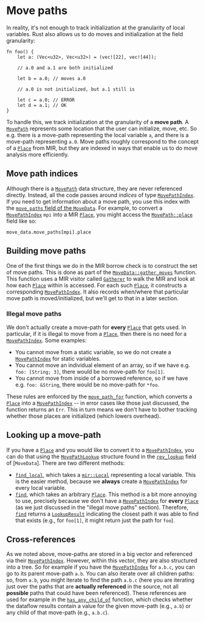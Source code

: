 # Move paths

In reality, it's not enough to track initialization at the granularity
of local variables. Rust also allows us to do moves and initialization
at the field granularity:

```rust,ignore
fn foo() {
    let a: (Vec<u32>, Vec<u32>) = (vec![22], vec![44]);
    
    // a.0 and a.1 are both initialized
    
    let b = a.0; // moves a.0
    
    // a.0 is not initialized, but a.1 still is

    let c = a.0; // ERROR
    let d = a.1; // OK
}
```

To handle this, we track initialization at the granularity of a **move
path**. A [`MovePath`] represents some location that the user can
initialize, move, etc. So e.g. there is a move-path representing the
local variable `a`, and there is a move-path representing `a.0`.  Move
paths roughly correspond to the concept of a [`Place`] from MIR, but
they are indexed in ways that enable us to do move analysis more
efficiently.

[`MovePath`]: https://doc.rust-lang.org/nightly/nightly-rustc/rustc_mir/dataflow/move_paths/struct.MovePath.html
[`Place`]: https://doc.rust-lang.org/nightly/nightly-rustc/rustc/mir/enum.Place.html

## Move path indices

Although there is a [`MovePath`] data structure, they are never referenced
directly.  Instead, all the code passes around *indices* of type
[`MovePathIndex`]. If you need to get information about a move path, you use
this index with the [`move_paths` field of the `MoveData`][move_paths]. For
example, to convert a [`MovePathIndex`] `mpi` into a MIR [`Place`], you might
access the [`MovePath::place`] field like so:

```rust,ignore
move_data.move_paths[mpi].place
```

[move_paths]: https://doc.rust-lang.org/nightly/nightly-rustc/rustc_mir/dataflow/move_paths/struct.MoveData.html#structfield.move_paths
[`MovePath::place`]: https://doc.rust-lang.org/nightly/nightly-rustc/rustc_mir/dataflow/move_paths/struct.MovePath.html#structfield.place
[`MovePathIndex`]: https://doc.rust-lang.org/nightly/nightly-rustc/rustc_mir/dataflow/move_paths/struct.MovePathIndex.html

## Building move paths

One of the first things we do in the MIR borrow check is to construct
the set of move paths. This is done as part of the
[`MoveData::gather_moves`] function. This function uses a MIR visitor
called [`Gatherer`] to walk the MIR and look at how each [`Place`]
within is accessed. For each such [`Place`], it constructs a
corresponding [`MovePathIndex`]. It also records when/where that
particular move path is moved/initialized, but we'll get to that in a
later section.

[`Gatherer`]: https://doc.rust-lang.org/nightly/nightly-rustc/rustc_mir/dataflow/move_paths/builder/struct.Gatherer.html
[`MoveData::gather_moves`]: https://doc.rust-lang.org/nightly/nightly-rustc/rustc_mir/dataflow/move_paths/struct.MoveData.html#method.gather_moves

### Illegal move paths

We don't actually create a move-path for **every** [`Place`] that gets
used.  In particular, if it is illegal to move from a [`Place`], then
there is no need for a [`MovePathIndex`]. Some examples:

- You cannot move from a static variable, so we do not create a [`MovePathIndex`]
  for static variables.
- You cannot move an individual element of an array, so if we have e.g. `foo: [String; 3]`,
  there would be no move-path for `foo[1]`.
- You cannot move from inside of a borrowed reference, so if we have e.g. `foo: &String`,
  there would be no move-path for `*foo`.
  
These rules are enforced by the [`move_path_for`] function, which
converts a [`Place`] into a [`MovePathIndex`] -- in error cases like
those just discussed, the function returns an `Err`. This in turn
means we don't have to bother tracking whether those places are
initialized (which lowers overhead).

[`move_path_for`]: https://doc.rust-lang.org/nightly/nightly-rustc/rustc_mir/dataflow/move_paths/builder/struct.Gatherer.html#method.move_path_for

## Looking up a move-path

If you have a [`Place`] and you would like to convert it to a [`MovePathIndex`], you
can do that using the [`MovePathLookup`] structure found in the [`rev_lookup`] field
of [`MoveData`]. There are two different methods:

[`MovePathLookup`]: https://doc.rust-lang.org/nightly/nightly-rustc/rustc_mir/dataflow/move_paths/struct.MovePathLookup.html
[`rev_lookup`]: https://doc.rust-lang.org/nightly/nightly-rustc/rustc_mir/dataflow/move_paths/struct.MoveData.html#structfield.rev_lookup

- [`find_local`], which takes a [`mir::Local`] representing a local
  variable. This is the easier method, because we **always** create a
  [`MovePathIndex`] for every local variable.
- [`find`], which takes an arbitrary [`Place`]. This method is a bit
  more annoying to use, precisely because we don't have a
  [`MovePathIndex`] for **every** [`Place`] (as we just discussed in
  the "illegal move paths" section). Therefore, [`find`] returns a
  [`LookupResult`] indicating the closest path it was able to find
  that exists (e.g., for `foo[1]`, it might return just the path for
  `foo`).
  
[`find`]: https://doc.rust-lang.org/nightly/nightly-rustc/rustc_mir/dataflow/move_paths/struct.MovePathLookup.html#method.find
[`find_local`]: https://doc.rust-lang.org/nightly/nightly-rustc/rustc_mir/dataflow/move_paths/struct.MovePathLookup.html#method.find_local
[`mir::Local`]: https://doc.rust-lang.org/nightly/nightly-rustc/rustc/mir/struct.Local.html
[`LookupResult`]: https://doc.rust-lang.org/nightly/nightly-rustc/rustc_mir/dataflow/move_paths/enum.LookupResult.html

## Cross-references

As we noted above, move-paths are stored in a big vector and
referenced via their [`MovePathIndex`]. However, within this vector,
they are also structured into a tree. So for example if you have the
[`MovePathIndex`] for `a.b.c`, you can go to its parent move-path
`a.b`. You can also iterate over all children paths: so, from `a.b`,
you might iterate to find the path `a.b.c` (here you are iterating
just over the paths that are **actually referenced** in the source,
not all **possible** paths that could have been referenced). These
references are used for example in the [`has_any_child_of`] function,
which checks whether the dataflow results contain a value for the
given move-path (e.g., `a.b`) or any child of that move-path (e.g.,
`a.b.c`).

[`Place`]: https://doc.rust-lang.org/nightly/nightly-rustc/rustc/mir/enum.Place.html
[`has_any_child_of`]: https://doc.rust-lang.org/nightly/nightly-rustc/rustc_mir/dataflow/at_location/struct.FlowAtLocation.html#method.has_any_child_of

